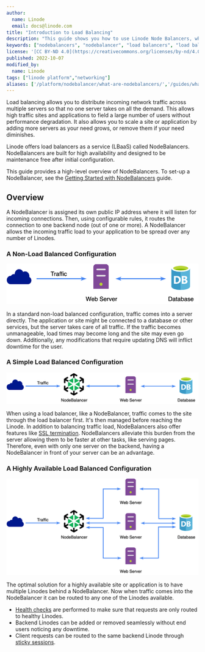 ```yaml
---
author:
  name: Linode
  email: docs@linode.com
title: "Introduction to Load Balancing"
description: "This guide shows you how to use Linode Node Balancers, which are services built for high availability and designed to be maintenance free once deployed."
keywords: ["nodebalancers", "nodebalancer", "load balancers", "load balancer", "load balancing", "high availability", "ha"]
license: '[CC BY-ND 4.0](https://creativecommons.org/licenses/by-nd/4.0)'
published: 2022-10-07
modified_by:
  name: Linode
tags: ["linode platform","networking"]
aliases: ['/platform/nodebalancer/what-are-nodebalancers/','/guides/what-are-nodebalancers/']
---
```


Load balancing allows you to distribute incoming network traffic across multiple servers so that no one server takes on all the demand. This allows high traffic sites and applications to field a large number of users without performance degradation. It also allows you to scale a site or application by adding more servers as your need grows, or remove them if your need diminishes.

Linode offers load balancers as a service (LBaaS) called NodeBalancers. NodeBalancers are built for high availability and designed to be maintenance free after initial configuration.

This guide provides a high-level overview of NodeBalancers. To set-up a NodeBalancer, see the [Getting Started with NodeBalancers](/docs/platform/nodebalancer/getting-started-with-nodebalancers) guide.

## Overview

A NodeBalancer is assigned its own public IP address where it will listen for incoming connections. Then, using configurable rules, it routes the connection to one backend node (out of one or more). A NodeBalancer allows the incoming traffic load to your application to be spread over any number of Linodes.

### A Non-Load Balanced Configuration

![Basic Web Server Flow Without Load Balancing](basicWebServerFlow.png)

In a standard non-load balanced configuration, traffic comes into a server directly. The application or site might be connected to a database or other services, but the server takes care of all traffic. If the traffic becomes unmanageable, load times may become long and the site may even go down. Additionally, any modifications that require updating DNS will inflict downtime for the user.

### A Simple Load Balanced Configuration

![Single Web Server Flow With NodeBalancer](singleWebServerNodeBalancer.png)

When using a load balancer, like a NodeBalancer, traffic comes to the site through the load balancer first. It's then managed before reaching the Linode. In addition to balancing traffic load, NodeBalancers also offer features like [SSL termination](https://en.wikipedia.org/wiki/TLS_termination_proxy). NodeBalancers alleviate this burden from the server allowing them to be faster at other tasks, like serving pages. Therefore, even with only one server on the backend, having a NodeBalancer in front of your server can be an advantage.

### A Highly Available Load Balanced Configuration

![Highly Available Sever Flow with NodeBalancer](scaledWebServersNodeBalancer.png)

The optimal solution for a highly available site or application is to have multiple Linodes behind a NodeBalancer. Now when traffic comes into the NodeBalancer it can be routed to any one of the Linodes available.

- [Health checks](docs/products/networking/nodebalancers/guides/configure/#health-checks) are performed to make sure that requests are only routed to healthy Linodes.
- Backend Linodes can be added or removed seamlessly without end users noticing any downtime.
- Client requests can be routed to the same backend Linode through [sticky sessions](docs/products/networking/nodebalancers/guides/configure/#session-stickiness).